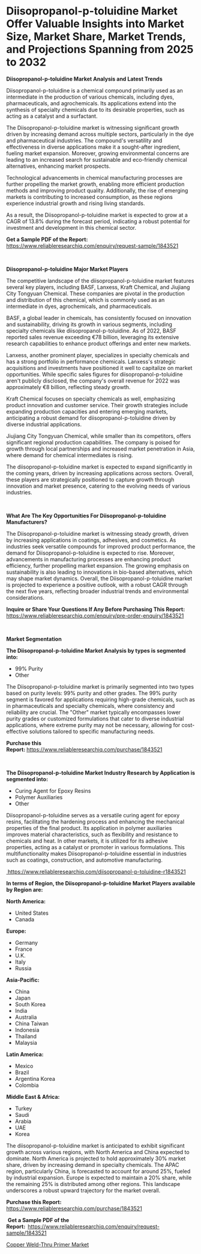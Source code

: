 <p><h1>Diisopropanol-p-toluidine Market Offer Valuable Insights into Market Size, Market Share, Market Trends, and Projections Spanning from 2025 to 2032</h1></p><p><strong>Diisopropanol-p-toluidine Market Analysis and Latest Trends</strong></p>
<p><p>Diisopropanol-p-toluidine is a chemical compound primarily used as an intermediate in the production of various chemicals, including dyes, pharmaceuticals, and agrochemicals. Its applications extend into the synthesis of specialty chemicals due to its desirable properties, such as acting as a catalyst and a surfactant.</p><p>The Diisopropanol-p-toluidine market is witnessing significant growth driven by increasing demand across multiple sectors, particularly in the dye and pharmaceutical industries. The compound's versatility and effectiveness in diverse applications make it a sought-after ingredient, fueling market expansion. Moreover, growing environmental concerns are leading to an increased search for sustainable and eco-friendly chemical alternatives, enhancing market prospects.</p><p>Technological advancements in chemical manufacturing processes are further propelling the market growth, enabling more efficient production methods and improving product quality. Additionally, the rise of emerging markets is contributing to increased consumption, as these regions experience industrial growth and rising living standards.</p><p>As a result, the Diisopropanol-p-toluidine market is expected to grow at a CAGR of 13.8% during the forecast period, indicating a robust potential for investment and development in this chemical sector.</p></p>
<p><strong>Get a Sample PDF of the Report:&nbsp;</strong> <a href="https://www.reliableresearchiq.com/enquiry/request-sample/1843521?utm_campaign=2265&utm_medium=2&utm_source=Github&utm_content=ia&utm_term=03042025&utm_id=diisopropanol-p-toluidine">https://www.reliableresearchiq.com/enquiry/request-sample/1843521</a></p>
<p>&nbsp;</p>
<p><strong>Diisopropanol-p-toluidine Major Market Players</strong></p>
<p><p>The competitive landscape of the diisopropanol-p-toluidine market features several key players, including BASF, Lanxess, Kraft Chemical, and Jiujiang City Tongyuan Chemical. These companies are pivotal in the production and distribution of this chemical, which is commonly used as an intermediate in dyes, agrochemicals, and pharmaceuticals.</p><p>BASF, a global leader in chemicals, has consistently focused on innovation and sustainability, driving its growth in various segments, including specialty chemicals like diisopropanol-p-toluidine. As of 2022, BASF reported sales revenue exceeding €78 billion, leveraging its extensive research capabilities to enhance product offerings and enter new markets.</p><p>Lanxess, another prominent player, specializes in specialty chemicals and has a strong portfolio in performance chemicals. Lanxess's strategic acquisitions and investments have positioned it well to capitalize on market opportunities. While specific sales figures for diisopropanol-p-toluidine aren't publicly disclosed, the company's overall revenue for 2022 was approximately €8 billion, reflecting steady growth.</p><p>Kraft Chemical focuses on specialty chemicals as well, emphasizing product innovation and customer service. Their growth strategies include expanding production capacities and entering emerging markets, anticipating a robust demand for diisopropanol-p-toluidine driven by diverse industrial applications.</p><p>Jiujiang City Tongyuan Chemical, while smaller than its competitors, offers significant regional production capabilities. The company is poised for growth through local partnerships and increased market penetration in Asia, where demand for chemical intermediates is rising.</p><p>The diisopropanol-p-toluidine market is expected to expand significantly in the coming years, driven by increasing applications across sectors. Overall, these players are strategically positioned to capture growth through innovation and market presence, catering to the evolving needs of various industries.</p></p>
<p>&nbsp;</p>
<p><strong>What Are The Key Opportunities For Diisopropanol-p-toluidine Manufacturers?</strong></p>
<p><p>The Diisopropanol-p-toluidine market is witnessing steady growth, driven by increasing applications in coatings, adhesives, and cosmetics. As industries seek versatile compounds for improved product performance, the demand for Diisopropanol-p-toluidine is expected to rise. Moreover, advancements in manufacturing processes are enhancing product efficiency, further propelling market expansion. The growing emphasis on sustainability is also leading to innovations in bio-based alternatives, which may shape market dynamics. Overall, the Diisopropanol-p-toluidine market is projected to experience a positive outlook, with a robust CAGR through the next five years, reflecting broader industrial trends and environmental considerations.</p></p>
<p><strong>Inquire or Share Your Questions If Any Before Purchasing This Report:</strong> <a href="https://www.reliableresearchiq.com/enquiry/pre-order-enquiry/1843521?utm_campaign=2265&utm_medium=2&utm_source=Github&utm_content=ia&utm_term=03042025&utm_id=diisopropanol-p-toluidine">https://www.reliableresearchiq.com/enquiry/pre-order-enquiry/1843521</a></p>
<p>&nbsp;</p>
<p><strong>Market Segmentation</strong></p>
<p><strong>The Diisopropanol-p-toluidine Market Analysis by types is segmented into:</strong></p>
<p><ul><li>99% Purity</li><li>Other</li></ul></p>
<p><p>The Diisopropanol-p-toluidine market is primarily segmented into two types based on purity levels: 99% purity and other grades. The 99% purity segment is favored for applications requiring high-grade chemicals, such as in pharmaceuticals and specialty chemicals, where consistency and reliability are crucial. The "Other" market typically encompasses lower purity grades or customized formulations that cater to diverse industrial applications, where extreme purity may not be necessary, allowing for cost-effective solutions tailored to specific manufacturing needs.</p></p>
<p><strong>Purchase this Report:&nbsp;</strong><a href="https://www.reliableresearchiq.com/purchase/1843521?utm_campaign=2265&utm_medium=2&utm_source=Github&utm_content=ia&utm_term=03042025&utm_id=diisopropanol-p-toluidine">https://www.reliableresearchiq.com/purchase/1843521</a></p>
<p>&nbsp;</p>
<p><strong>The Diisopropanol-p-toluidine Market Industry Research by Application is segmented into:</strong></p>
<p><ul><li>Curing Agent for Epoxy Resins</li><li>Polymer Auxiliaries</li><li>Other</li></ul></p>
<p><p>Diisopropanol-p-toluidine serves as a versatile curing agent for epoxy resins, facilitating the hardening process and enhancing the mechanical properties of the final product. Its application in polymer auxiliaries improves material characteristics, such as flexibility and resistance to chemicals and heat. In other markets, it is utilized for its adhesive properties, acting as a catalyst or promoter in various formulations. This multifunctionality makes Diisopropanol-p-toluidine essential in industries such as coatings, construction, and automotive manufacturing.</p></p>
<p><a href="https://www.reliableresearchiq.com/diisopropanol-p-toluidine-r1843521?utm_campaign=2265&utm_medium=2&utm_source=Github&utm_content=ia&utm_term=03042025&utm_id=diisopropanol-p-toluidine">&nbsp;https://www.reliableresearchiq.com/diisopropanol-p-toluidine-r1843521</a></p>
<p><strong>In terms of Region, the Diisopropanol-p-toluidine Market Players available by Region are:</strong></p>
<p>
    <p> <strong> North America: </strong>
        <ul>
            <li>United States</li>
            <li>Canada</li>
        </ul>
        </p> 
    <p> <strong> Europe: </strong>
        <ul>
            <li>Germany</li>
            <li>France</li>
            <li>U.K.</li>
            <li>Italy</li>
            <li>Russia</li>
        </ul>
        </p> 
    <p> <strong> Asia-Pacific: </strong>
        <ul>
            <li>China</li>
            <li>Japan</li>
            <li>South Korea</li>
            <li>India</li>
            <li>Australia</li>
            <li>China Taiwan</li>
            <li>Indonesia</li>
            <li>Thailand</li>
            <li>Malaysia</li>
        </ul>
        </p> 
    <p> <strong> Latin America: </strong>
        <ul>
            <li>Mexico</li>
            <li>Brazil</li>
            <li>Argentina Korea</li>
            <li>Colombia</li>
        </ul>
        </p> 
    <p> <strong> Middle East & Africa: </strong>
        <ul>
            <li>Turkey</li>
            <li>Saudi</li>
            <li>Arabia</li>
            <li>UAE</li>
            <li>Korea</li>
        </ul>
    </p>
    </p>
<p><p>The diisopropanol-p-toluidine market is anticipated to exhibit significant growth across various regions, with North America and China expected to dominate. North America is projected to hold approximately 30% market share, driven by increasing demand in specialty chemicals. The APAC region, particularly China, is forecasted to account for around 25%, fueled by industrial expansion. Europe is expected to maintain a 20% share, while the remaining 25% is distributed among other regions. This landscape underscores a robust upward trajectory for the market overall.</p></p>
<p><strong>Purchase this Report: </strong><a href="https://www.reliableresearchiq.com/purchase/1843521?utm_campaign=2265&utm_medium=2&utm_source=Github&utm_content=ia&utm_term=03042025&utm_id=diisopropanol-p-toluidine">https://www.reliableresearchiq.com/purchase/1843521</a></p>
<p>&nbsp;<strong>Get a Sample PDF of the Report:&nbsp;&nbsp;</strong><a href="https://www.reliableresearchiq.com/enquiry/request-sample/1843521?utm_campaign=2265&utm_medium=2&utm_source=Github&utm_content=ia&utm_term=03042025&utm_id=diisopropanol-p-toluidine">https://www.reliableresearchiq.com/enquiry/request-sample/1843521</a></p>
<p><strong></strong></p>
<p><p><a href="https://github.com/rosamariarocque98/Market-Research-Report-List-1/blob/main/copper-weld-thru-primer-market.md?utm_campaign=2265&utm_medium=2&utm_source=Github&utm_content=ia&utm_term=03042025&utm_id=diisopropanol-p-toluidine">Copper Weld-Thru Primer Market</a></p></p>